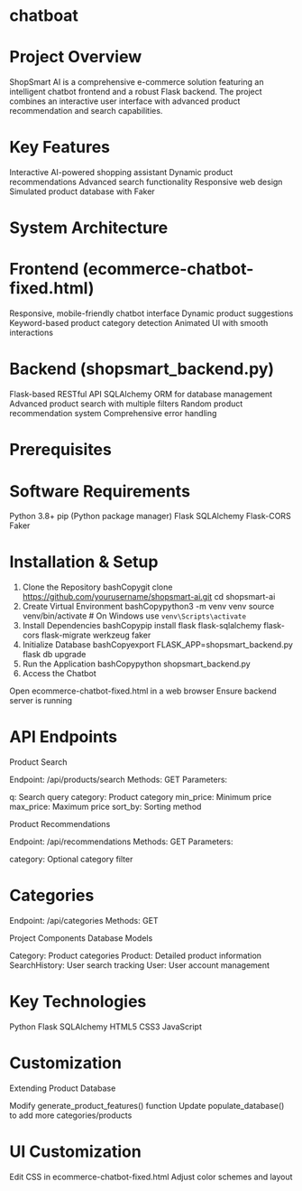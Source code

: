 # chatboat
# Project Overview
ShopSmart AI is a comprehensive e-commerce solution featuring an intelligent chatbot frontend and a robust Flask backend. The project combines an interactive user interface with advanced product recommendation and search capabilities.
# Key Features

Interactive AI-powered shopping assistant
Dynamic product recommendations
Advanced search functionality
Responsive web design
Simulated product database with Faker

# System Architecture
# Frontend (ecommerce-chatbot-fixed.html)

Responsive, mobile-friendly chatbot interface
Dynamic product suggestions
Keyword-based product category detection
Animated UI with smooth interactions

# Backend (shopsmart_backend.py)

Flask-based RESTful API
SQLAlchemy ORM for database management
Advanced product search with multiple filters
Random product recommendation system
Comprehensive error handling

# Prerequisites
# Software Requirements

Python 3.8+
pip (Python package manager)
Flask
SQLAlchemy
Flask-CORS
Faker

# Installation & Setup
1. Clone the Repository
bashCopygit clone https://github.com/yourusername/shopsmart-ai.git
cd shopsmart-ai
2. Create Virtual Environment
bashCopypython3 -m venv venv
source venv/bin/activate  # On Windows use `venv\Scripts\activate`
3. Install Dependencies
bashCopypip install flask flask-sqlalchemy flask-cors flask-migrate werkzeug faker
4. Initialize Database
bashCopyexport FLASK_APP=shopsmart_backend.py
flask db upgrade
5. Run the Application
bashCopypython shopsmart_backend.py
6. Access the Chatbot

Open ecommerce-chatbot-fixed.html in a web browser
Ensure backend server is running

# API Endpoints
Product Search

Endpoint: /api/products/search
Methods: GET
Parameters:

q: Search query
category: Product category
min_price: Minimum price
max_price: Maximum price
sort_by: Sorting method



Product Recommendations

Endpoint: /api/recommendations
Methods: GET
Parameters:

category: Optional category filter



# Categories

Endpoint: /api/categories
Methods: GET

Project Components
Database Models

Category: Product categories
Product: Detailed product information
SearchHistory: User search tracking
User: User account management

# Key Technologies

Python
Flask
SQLAlchemy
HTML5
CSS3
JavaScript

# Customization
Extending Product Database

Modify generate_product_features() function
Update populate_database() to add more categories/products

# UI Customization

Edit CSS in ecommerce-chatbot-fixed.html
Adjust color schemes and layout


